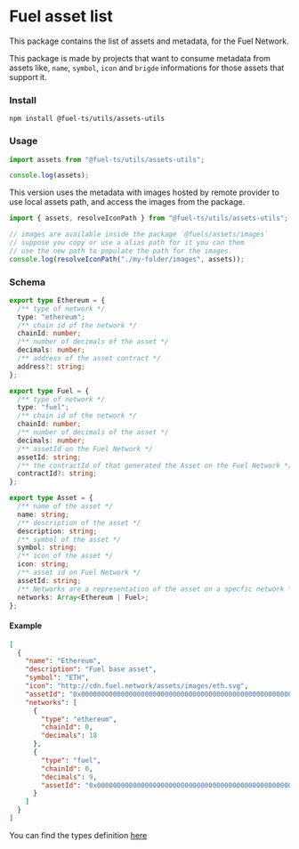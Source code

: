 # Fuel asset list

This package contains the list of assets and metadata, for the Fuel Network.

This package is made by projects that want to consume metadata from assets like, `name`, `symbol`, `icon` and
`brigde` informations for those assets that support it.

### Install

`npm install @fuel-ts/utils/assets-utils`

### Usage

```ts
import assets from "@fuel-ts/utils/assets-utils";

console.log(assets);
```

This version uses the metadata with images hosted by remote provider to use local assets path, and access the images
from the package.

```ts
import { assets, resolveIconPath } from "@fuel-ts/utils/assets-utils";

// images are available inside the package `@fuels/assets/images`
// suppose you copy or use a alias path for it you can them
// use the new path to populate the path for the images.
console.log(resolveIconPath("./my-folder/images", assets));
```

### Schema

```ts
export type Ethereum = {
  /** type of network */
  type: "ethereum";
  /** chain id of the network */
  chainId: number;
  /** number of decimals of the asset */
  decimals: number;
  /** address of the asset contract */
  address?: string;
};

export type Fuel = {
  /** type of network */
  type: "fuel";
  /** chain id of the network */
  chainId: number;
  /** number of decimals of the asset */
  decimals: number;
  /** assetId on the Fuel Network */
  assetId: string;
  /** the contractId of that generated the Asset on the Fuel Network */
  contractId?: string;
};

export type Asset = {
  /** name of the asset */
  name: string;
  /** description of the asset */
  description: string;
  /** symbol of the asset */
  symbol: string;
  /** icon of the asset */
  icon: string;
  /** asset id on Fuel Network */
  assetId: string;
  /** Networks are a representation of the asset on a specfic network */
  networks: Array<Ethereum | Fuel>;
};
```

#### Example

```json
[
  {
    "name": "Ethereum",
    "description": "Fuel base asset",
    "symbol": "ETH",
    "icon": "http://cdn.fuel.network/assets/images/eth.svg",
    "assetId": "0x0000000000000000000000000000000000000000000000000000000000000000",
    "networks": [
      {
        "type": "ethereum",
        "chainId": 0,
        "decimals": 18
      },
      {
        "type": "fuel",
        "chainId": 0,
        "decimals": 9,
        "assetId": "0x0000000000000000000000000000000000000000000000000000000000000000"
      }
    ]
  }
]
```

You can find the types definition [here](./types.ts)
